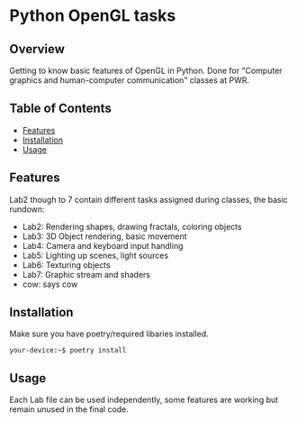 # Python OpenGL tasks

## Overview

Getting to know basic features of OpenGL in Python.
Done for "Computer graphics and human-computer communication" classes at PWR.

## Table of Contents

- [Features](#features)
- [Installation](#installation)
- [Usage](#usage)

## Features

Lab2 though to 7 contain different tasks assigned during classes, the basic rundown:

- Lab2: Rendering shapes, drawing fractals, coloring objects
- Lab3: 3D Object rendering, basic movement
- Lab4: Camera and keyboard input handling
- Lab5: Lighting up scenes, light sources
- Lab6: Texturing objects
- Lab7: Graphic stream and shaders
- cow: says cow

## Installation

Make sure you have poetry/required libaries installed.

```console
your-device:~$ poetry install
```

## Usage

Each Lab file can be used independently, some features are working but remain unused in the final code.
